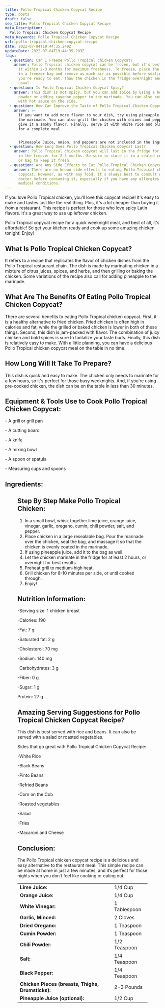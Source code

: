 ```yaml
---
title: Pollo Tropical Chicken Copycat Recipe
type: posts
draft: false
seo_title: Pollo Tropical Chicken Copycat Recipe
meta_Description: |
  Pollo Tropical Chicken Copycat Recipe
meta_Keywords: Pollo Tropical Chicken Copycat Recipe
url: pollo-tropical-chicken-copycat-recipe
date: 2022-07-04T19:44:35.249Z
updateDate: 2022-07-04T19:44:35.293Z
faqs:
  - question: Can I Freeze Pollo Tropical chicken Copycat?
    answer: Pollo Tropical chicken copycat can be frozen, but it's best to consume
      it within 2-3 months for maximum freshness. To freeze, place the chicken
      in a freezer bag and remove as much air as possible before sealing. When
      you're ready to eat, thaw the chicken in the fridge overnight and cook as
      usual.
  - question: Is Pollo Tropical Chicken Copycat Spicy?
    answer: This dish is not spicy, but you can add spice by using a hotter chili
      powder or adding cayenne pepper to the marinade. You can also serve it
      with hot sauce on the side.
  - question: How Can Improve the Taste of Pollo Tropical Chicken Copycat?
    answer: >-
      If you want to add more flavor to your dish, try using pineapple juice in
      the marinade. You can also grill the chicken with onions and peppers to
      give it a smoky flavor. Finally, serve it with white rice and black beans
      for a complete meal.


      (Pineapple Juice, onion, and peppers are not included in the ingredients list above)
  - question: How Long Does Pollo Tropical Chicken Copycat Last?
    answer: Pollo Tropical chicken copycat will last in the fridge for 3-4 days or
      in the freezer for 2-3 months. Be sure to store it in a sealed container
      or bag to keep it fresh.
  - question: Are Any Side Effects to Eat Pollo Tropical Chicken Copycat?
    answer: There are no known side effects to eating Pollo Tropical chicken
      copycat. However, as with any food, it's always best to consult with your
      doctor before consuming it, especially if you have any allergies or
      medical conditions.
---
```

If you love Pollo Tropical chicken, you'll love this copycat recipe! It's easy to make and tastes just like the real thing. Plus, it's a lot cheaper than buying it from a restaurant. This recipe is perfect for those who love spicy Latin flavors. It's a great way to use up leftover chicken. 

Pollo Tropical copycat recipe for a quick weeknight meal, and best of all, it's affordable! So get your kitchen ready and cook up some amazing chicken tonight! Enjoy!

## **What Is Pollo Tropical Chicken Copycat?**

It refers to a recipe that replicates the flavor of chicken dishes from the Pollo Tropical restaurant chain. The dish is made by marinating chicken in a mixture of citrus juices, spices, and herbs, and then grilling or baking the chicken. Some variations of the recipe also call for adding pineapple to the marinade.

## **What Are The Benefits Of Eating Pollo Tropical Chicken Copycat?**

There are several benefits to eating Pollo Tropical chicken copycat. First, it is a healthy alternative to fried chicken. Fried chicken is often high in calories and fat, while the grilled or baked chicken is lower in both of these things. Second, this dish is jam-packed with flavor. The combination of juicy chicken and bold spices is sure to tantalize your taste buds. Finally, this dish is relatively easy to make. With a little planning, you can have a delicious Pollo Tropical chicken copycat meal on the table in no time.

## **How Long Will It Take To Prepare?**

This dish is quick and easy to make. The chicken only needs to marinate for a few hours, so it's perfect for those busy weeknights. And, if you're using pre-cooked chicken, the dish can be on the table in less than 30 minutes.

## **Equipment & Tools Use to Cook Pollo Tropical Chicken Copycat:**

\- A grill or grill pan

\- A cutting board

\- A knife

\- A mixing bowl

\- A spoon or spatula

\- Measuring cups and spoons

## **Ingredients:**

<figure class="wp-block-table is-style-stripes">
  <table>
    <tbody>
      <tr>
        <td>
          <strong>Lime Juice:</strong>
        </td>
        <td>1/4 Cup</td>
      </tr>
      <tr>
        <td>
          <strong>Orange Juice:</strong>
        </td>
        <td>1/4 Cup</td>
      </tr>
      <tr>
        <td>
          <strong>White Vinegar:</strong>
        </td>
        <td>1 Tablespoon</td>
      </tr>
      <tr>
        <td>
          <strong>Garlic, Minced:</strong>
        </td>
        <td>2 Cloves</td>
     </tr>
      <tr>
        <td>
          <strong>Dried Oregano:</strong>
        </td>
        <td>1 Teaspoon</td>
      </tr>
<tr>
        <td>
          <strong>Cumin Powder:</strong>
        </td>
        <td>1 Teaspoon</td>
      </tr>
<tr>
        <td>
          <strong>Chili Powder:</strong>
        </td>
        <td>1/2 Teaspoon</td>
      </tr>
<tr>
        <td>
          <strong>Salt:</strong>
        </td>
        <td>1/4 Teaspoon</td>
      </tr>
      <tr>
        <td>
          <strong>Black Pepper:</strong>
        </td>
        <td>1/4 Teaspoon</td>
      </tr>
<tr>
        <td>
          <strong>Chicken Pieces (breasts, Thighs, Drumsticks):</strong>
        </td>
        <td>2-3 Pounds</td>
      </tr>
      <tr>
        <td>
          <strong>Pineapple Juice (optional):</strong>
        </td>
        <td>1/2 Cup</td>
      </tr>

## **Step By Step Make Pollo Tropical Chicken:**

1. In a small bowl, whisk together lime juice, orange juice, vinegar, garlic, oregano, cumin, chili powder, salt, and pepper. 
2. Place chicken in a large resealable bag. Pour the marinade over the chicken, seal the bag, and massage it so that the chicken is evenly coated in the marinade. 
3. If using pineapple juice, add it to the bag as well. 
4. Let the chicken marinate in the fridge for at least 2 hours, or overnight for best results.
5. Preheat grill to medium-high heat. 
6. Grill chicken for 8-10 minutes per side, or until cooked through. 
7. Enjoy!

## **Nutrition Information:**

\-Serving size: 1 chicken breast

\-Calories: 190

\-Fat: 7 g

\-Saturated fat: 2 g

\-Cholesterol: 70 mg

\-Sodium: 140 mg

\-Carbohydrates: 3 g

\-Fiber: 0 g

\-Sugar: 1 g 

Protein: 27 g

## **Amazing Serving Suggestions for Pollo Tropical Chicken Copycat Recipe?**

This dish is best served with rice and beans. It can also be served with a salad or roasted vegetables.

Sides that go great with Pollo Tropical Chicken Copycat Recipe:

\-White Rice

\-Black Beans

\-Pinto Beans

\-Refried Beans

\-Corn on the Cob

\-Roasted vegetables

\-Salad

\-Fries

\-Macaroni and Cheese

## **Conclusion:**

The Pollo Tropical chicken copycat recipe is a delicious and easy alternative to the restaurant meal. This simple recipe can be made at home in just a few minutes, and it’s perfect for those nights when you don’t feel like cooking or eating out.